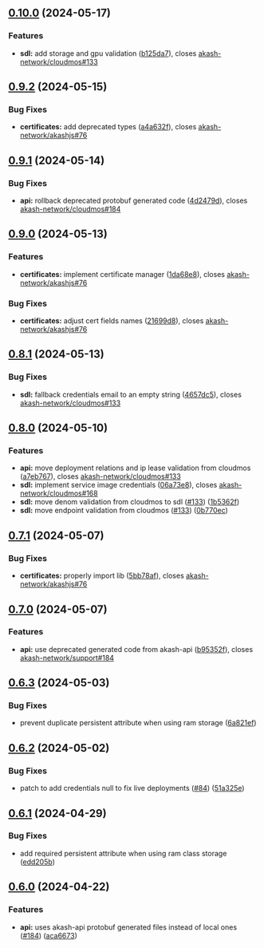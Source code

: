 ## [0.10.0](https://github.com/akash-network/akashjs/compare/v0.9.2...v0.10.0) (2024-05-17)


### Features

* **sdl:** add storage and gpu validation ([b125da7](https://github.com/akash-network/akashjs/commit/b125da727a437aff7118d7c9683673384e2738da)), closes [akash-network/cloudmos#133](https://github.com/akash-network/cloudmos/issues/133)

## [0.9.2](https://github.com/akash-network/akashjs/compare/v0.9.1...v0.9.2) (2024-05-15)


### Bug Fixes

* **certificates:** add deprecated types ([a4a632f](https://github.com/akash-network/akashjs/commit/a4a632ff075dd37a1067d3633ded331b79c59f45)), closes [akash-network/akashjs#76](https://github.com/akash-network/akashjs/issues/76)

## [0.9.1](https://github.com/akash-network/akashjs/compare/v0.9.0...v0.9.1) (2024-05-14)


### Bug Fixes

* **api:** rollback deprecated protobuf generated code ([4d2479d](https://github.com/akash-network/akashjs/commit/4d2479d3695e858deff48675a6faec6208474632)), closes [akash-network/cloudmos#184](https://github.com/akash-network/cloudmos/issues/184)

## [0.9.0](https://github.com/akash-network/akashjs/compare/v0.8.1...v0.9.0) (2024-05-13)


### Features

* **certificates:** implement certificate manager ([1da68e8](https://github.com/akash-network/akashjs/commit/1da68e87782ccd368ee2ef5fef546a576fa47dbb)), closes [akash-network/akashjs#76](https://github.com/akash-network/akashjs/issues/76)


### Bug Fixes

* **certificates:** adjust cert fields names ([21699d8](https://github.com/akash-network/akashjs/commit/21699d8122996ea75f12d18d7c78276a3abcb595)), closes [akash-network/akashjs#76](https://github.com/akash-network/akashjs/issues/76)

## [0.8.1](https://github.com/akash-network/akashjs/compare/v0.8.0...v0.8.1) (2024-05-13)


### Bug Fixes

* **sdl:** fallback credentials email to an empty string ([4657dc5](https://github.com/akash-network/akashjs/commit/4657dc571f7164328c96d0092a7e93ec41fbc56a)), closes [akash-network/cloudmos#133](https://github.com/akash-network/cloudmos/issues/133)

## [0.8.0](https://github.com/akash-network/akashjs/compare/v0.7.1...v0.8.0) (2024-05-10)


### Features

* **api:** move deployment relations and ip lease validation from cloudmos ([a7eb767](https://github.com/akash-network/akashjs/commit/a7eb7672a04225201cc71b2ca4256a15fb28448e)), closes [akash-network/cloudmos#133](https://github.com/akash-network/cloudmos/issues/133)
* **sdl:** implement service image credentials ([06a73e8](https://github.com/akash-network/akashjs/commit/06a73e8fa507c5d005a5b92cbc77e29e5ed69967)), closes [akash-network/cloudmos#168](https://github.com/akash-network/cloudmos/issues/168)
* **sdl:** move denom validation from cloudmos to sdl ([#133](https://github.com/akash-network/akashjs/issues/133)) ([1b5362f](https://github.com/akash-network/akashjs/commit/1b5362f2e3b3067b2fbe3a9bf1d8119a01461de1))
* **sdl:** move endpoint validation from cloudmos ([#133](https://github.com/akash-network/akashjs/issues/133)) ([0b770ec](https://github.com/akash-network/akashjs/commit/0b770ece33d5ea6e12acef3b9e1e3b60457ae305))

## [0.7.1](https://github.com/akash-network/akashjs/compare/v0.7.0...v0.7.1) (2024-05-07)


### Bug Fixes

* **certificates:** properly import lib ([5bb78af](https://github.com/akash-network/akashjs/commit/5bb78af350f4f609424506e9b5fbe0f8a958d85b)), closes [akash-network/akashjs#76](https://github.com/akash-network/akashjs/issues/76)

## [0.7.0](https://github.com/akash-network/akashjs/compare/v0.6.3...v0.7.0) (2024-05-07)


### Features

* **api:** use deprecated generated code from akash-api ([b95352f](https://github.com/akash-network/akashjs/commit/b95352fae17646548b896a1d6cbc27edf14463bc)), closes [akash-network/support#184](https://github.com/akash-network/support/issues/184)

## [0.6.3](https://github.com/akash-network/akashjs/compare/v0.6.2...v0.6.3) (2024-05-03)


### Bug Fixes

* prevent duplicate persistent attribute when using ram storage ([6a821ef](https://github.com/akash-network/akashjs/commit/6a821efde40540fb33e9ec54073c82012d14f168))

## [0.6.2](https://github.com/akash-network/akashjs/compare/v0.6.1...v0.6.2) (2024-05-02)


### Bug Fixes

* patch to add credentials null to fix live deployments ([#84](https://github.com/akash-network/akashjs/issues/84)) ([51a325e](https://github.com/akash-network/akashjs/commit/51a325ebd8bcc60e613d81a626f90eb9364b50a3))

## [0.6.1](https://github.com/akash-network/akashjs/compare/v0.6.0...v0.6.1) (2024-04-29)


### Bug Fixes

* add required persistent attribute when using ram class storage ([edd205b](https://github.com/akash-network/akashjs/commit/edd205be195cee317b4cdf2aab4ec6a5d3b28c02))

## [0.6.0](https://github.com/akash-network/akashjs/compare/v0.5.11...v0.6.0) (2024-04-22)


### Features

* **api:** uses akash-api protobuf generated files instead of local ones ([#184](https://github.com/akash-network/akashjs/issues/184)) ([aca6673](https://github.com/akash-network/akashjs/commit/aca6673b4fdf3bd1b52e080a620a79bd09d7217b))
